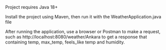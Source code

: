 Project requires Java 18+

Install the project using Maven, then run it with the WeatherApplication.java file

After running the application, use a browser or Postman to make a request, such as
    http://localhost:8080/weather/Ankara
to get a response that containing temp, max_temp, feels_like temp and humidity.
